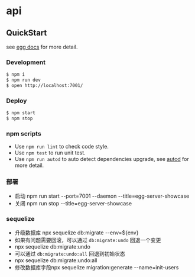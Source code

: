 # api



## QuickStart

<!-- add docs here for user -->

see [egg docs][egg] for more detail.

### Development

```bash
$ npm i
$ npm run dev
$ open http://localhost:7001/
```

### Deploy

```bash
$ npm start
$ npm stop
```

### npm scripts

- Use `npm run lint` to check code style.
- Use `npm test` to run unit test.
- Use `npm run autod` to auto detect dependencies upgrade, see [autod](https://www.npmjs.com/package/autod) for more detail.

### 部署

- 启动 npm run start --port=7001 --daemon --title=egg-server-showcase
- 关闭 npm run stop --title=egg-server-showcase

[egg]: https://eggjs.org

### sequelize

- 升级数据库 npx sequelize db:migrate --env=${env}
- 如果有问题需要回滚，可以通过 `db:migrate:undo` 回退一个变更
- npx sequelize db:migrate:undo
- 可以通过 `db:migrate:undo:all` 回退到初始状态
- npx sequelize db:migrate:undo:all
- 修改数据库字段npx sequelize migration:generate --name=init-users

